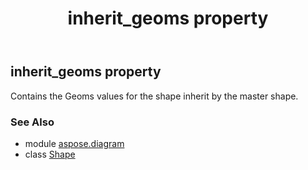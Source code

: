 ﻿---
title: inherit_geoms property
second_title: Aspose.Diagram for Python via .NET API References
description: 
type: docs
weight: 620
url: /python-net/aspose.diagram/shape/inherit_geoms/
is_root: false
---

## inherit_geoms property


Contains the  Geoms values for the shape inherit by the master shape.

### See Also
* module [aspose.diagram](../../)
* class [Shape](/diagram/python-net/aspose.diagram/shape)
